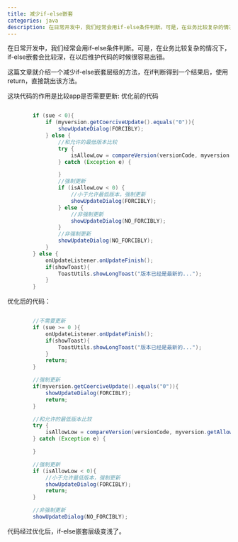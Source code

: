 ```yaml
---
title: 减少if-else嵌套
categories: java
description: 在日常开发中，我们经常会用if-else条件判断。可是，在业务比较复杂的情况下，if-else嵌套会比较深，在以后维护代码的时候很容易出错。
---
```


在日常开发中，我们经常会用if-else条件判断。可是，在业务比较复杂的情况下，if-else嵌套会比较深，在以后维护代码的时候很容易出错。

这篇文章就介绍一个减少if-else嵌套层级的方法，在if判断得到一个结果后，使用return，直接跳出该方法。


这块代码的作用是比较app是否需要更新:
优化前的代码
        
```java

		if (sue < 0){
			if (myversion.getCoerciveUpdate().equals("0")){
				showUpdateDialog(FORCIBLY);
			} else {
				//和允许的最低版本比较
				try {
					isAllowLow = compareVersion(versionCode, myversion.getAllowVersion());
				} catch (Exception e) {

				}
				//强制更新
				if (isAllowLow < 0) {
					//小于允许最低版本，强制更新
					showUpdateDialog(FORCIBLY);
				} else {
					//非强制更新
					showUpdateDialog(NO_FORCIBLY);
				}
				//非强制更新
				showUpdateDialog(NO_FORCIBLY);
			}
		} else {
			onUpdateListener.onUpdateFinish();
			if(showToast){
				ToastUtils.showLongToast("版本已经是最新的...");
			}
		}

```

优化后的代码：

```java

		//不需要更新
		if (sue >= 0 ){
			onUpdateListener.onUpdateFinish();
			if(showToast){
				ToastUtils.showLongToast("版本已经是最新的...");
			}
			return;
		}

		//强制更新
		if(myversion.getCoerciveUpdate().equals("0")){
			showUpdateDialog(FORCIBLY);
			return;
		}

		//和允许的最低版本比较
		try {
			isAllowLow = compareVersion(versionCode, myversion.getAllowVersion());
		} catch (Exception e) {

		}

		//强制更新
		if (isAllowLow < 0){
			//小于允许最低版本，强制更新
			showUpdateDialog(FORCIBLY);
			return;
		}

		//非强制更新
		showUpdateDialog(NO_FORCIBLY);
```

代码经过优化后，if-else嵌套层级变浅了。